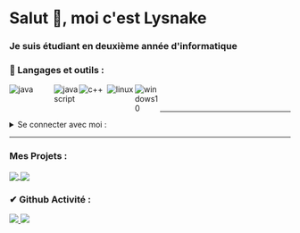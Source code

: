 # Salut 👋, moi c'est Lysnake

### Je suis étudiant en deuxième année d'informatique

### 🔨 Langages et outils :
[<img align="left" src="https://logos-download.com/wp-content/uploads/2016/10/Java_logo_icon.png" alt="java" width="80px"/>](https://www.java.com)
[<img align="left" src="https://upload.wikimedia.org/wikipedia/commons/thumb/9/99/Unofficial_JavaScript_logo_2.svg/1200px-Unofficial_JavaScript_logo_2.svg.png" alt="javascript" width="45px"/>](https://developer.mozilla.org/fr/docs/Web/JavaScript)
[<img align="left" src="https://or-formation.com/uploads/img/produits/52.png" alt="c++" width="50px"/>](https://isocpp.org/)
[<img align="left" src="https://support.badlion.net/hc/article_attachments/360016766520/LinuxLogo.png" alt="linux" width="50px"/>](https://www.linux.org/)
[<img align="left" src="https://www.laptopspirit.fr/wp-content/uploads/new/2019/11/logo-Windows-HD.png" alt="windows10" width="45px"/>](https://www.microsoft.com/fr-fr/windows/)
<br><br>

---

<details>
<summary> Se connecter avec moi : </summary>  

<br/>

<a href="https://discord.com/users/337210490453229579">
  <img align="left" alt="Discord" width="22px" src="https://github.com/DiogoMarques2003/DiogoMarques2003/blob/main/.github/logos/discord.svg" />
</a>

<a href="https://github.com/LysnakeIT">
  <img align="left" alt="Github" width="22px" src="https://upload.wikimedia.org/wikipedia/commons/thumb/a/ae/Github-desktop-logo-symbol.svg/1024px-Github-desktop-logo-symbol.svg.png" />
</a>

<a href="https://www.instagram.com/lilian.damien/">
  <img align="left" alt="Instagram" width="22px" src="https://upload.wikimedia.org/wikipedia/commons/thumb/a/a5/Instagram_icon.png/600px-Instagram_icon.png" />
</a>

<a href="https://twitter.com/lysnakeyt">
  <img align="left" alt="Twitter" width="22px" src="https://cdn2.iconfinder.com/data/icons/metro-uinvert-dock/256/Twitter_NEW.png" />
</a>

<br/>

</details>

---
### Mes Projets :
  
<a href="https://github.com/LysnakeIT/Kroma-bo">
  <img align="center" src="https://github-readme-stats.vercel.app/api/pin/?username=lysnakeit&repo=Kroma-bo&theme=dracula" />
</a>

<a href="https://github.com/LysnakeIT/Les-Batisseurs-Moyen-Age">
 <img align="center" src="https://github-readme-stats.vercel.app/api/pin/?username=lysnakeit&repo=Les-Batisseurs-Moyen-Age&theme=dracula" />
</a>

### ✔ Github Activité :
<a href="https://github.com/LysnakeIT">
    <img height="150em" src="https://github-readme-stats.vercel.app/api?username=lysnakeit&show_icons=true&theme=dracula&include_all_commits=true&count_private=true"/>
    <img height="150em" src="https://github-readme-stats.vercel.app/api/top-langs/?username=lysnakeit&layout=compact&langs_count=16&theme=dracula"/>
</a>
